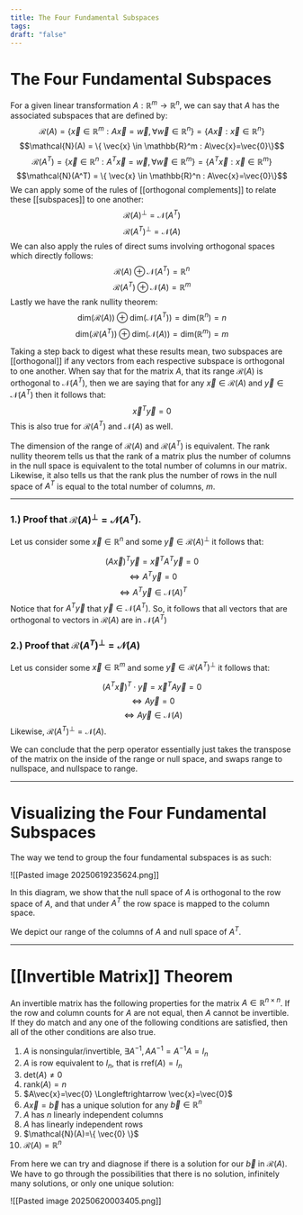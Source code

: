 ```yaml
---
title: The Four Fundamental Subspaces
tags: 
draft: "false"
---
```

# The Four Fundamental Subspaces 

For a given linear transformation $A : \mathbb{R}^m \rightarrow \mathbb{R}^n$, we can say that $A$  has the associated subspaces that are defined by:
$$\mathcal{R}(A) = \{ \vec{x} \in \mathbb{R}^m : A\vec{x}=\vec{w}, \forall \vec{w}\in \mathbb{R}^n \}=\{A\vec{x}:\vec{x}\in\mathbb{R}^n\}$$
$$\mathcal{N}(A) = \{ \vec{x} \in \mathbb{R}^m : A\vec{x}=\vec{0}\}$$
$$\mathcal{R}(A^T) = \{ \vec{x} \in \mathbb{R}^n : A^T\vec{x}=\vec{w}, \forall \vec{w}\in \mathbb{R}^m \}=\{A^T\vec{x}:\vec{x}\in\mathbb{R}^m\}$$$$\mathcal{N}(A^T) = \{ \vec{x} \in \mathbb{R}^n : A\vec{x}=\vec{0}\}$$
We can apply some of the rules of [[orthogonal complements]] to relate these [[subspaces]] to one another:
$$\mathcal{R}(A)^\perp=\mathcal{N}(A^T)$$
$$\mathcal{R}(A^T)^\perp=\mathcal{N}(A)$$
We can also apply the rules of direct sums involving orthogonal spaces which directly follows:
$$\mathcal{R}(A)\oplus \mathcal{N}(A^T)=\mathbb{R}^n$$
$$\mathcal{R}(A^T)\oplus \mathcal{N}(A)=\mathbb{R}^m$$
Lastly we have the rank nullity theorem: 
$$\text{dim}(\mathcal{R}(A))\oplus \text{dim}(\mathcal{N}(A^T))=\text{dim}(\mathbb{R}^n)=n$$
$$\text{dim}(\mathcal{R}(A^T))\oplus \text{dim}(\mathcal{N}(A))=\text{dim}(\mathbb{R}^m)=m$$

Taking a step back to digest what these results mean, two subspaces are [[orthogonal]] if any vectors from each respective subspace is orthogonal to one another. When say that for the matrix $A$, that its range $\mathcal{R}(A)$ is orthogonal to $\mathcal{N}(A^T)$, then we are saying that for any $\vec{x} \in \mathcal{R}(A)$ and $\vec{y}\in \mathcal{N}(A^T)$ then it follows that: 
$$\vec{x}^T\vec{y}=0$$
This is also true for $\mathcal{R}(A^T)$ and $\mathcal{N}(A)$ as well. 

The dimension of the range of $\mathcal{R}(A)$ and $\mathcal{R}(A^T)$ is equivalent. The rank nullity theorem tells us that the rank of a matrix plus the number of columns in the null space is equivalent to the total number of columns in our matrix. Likewise, it also tells us that the rank plus the number of rows in the null space of $A^T$ is equal to the total number of columns, $m$. 

---
### 1.) Proof that $\mathcal{R}(A)^\perp=\mathcal{N}(A^T)$. 

Let us consider some $\vec{x} \in \mathbb{R}^n$ and some $\vec{y} \in \mathcal{R}(A)^\perp$ it follows that:

$$(A\vec{x})^T\vec{y}=\vec{x}^TA^T\vec{y}=0$$
$$\Longleftrightarrow A^T\vec{y}=0$$
$$\Longleftrightarrow A^T\vec{y} \in \mathcal{N}(A)^T$$
Notice that for $A^T\vec{y}$ that $\vec{y} \in \mathcal{N}(A^T)$. So, it follows that all vectors that are orthogonal to vectors in $\mathcal{R}(A)$ are in $\mathcal{N}(A^T)$ 

### 2.) Proof that $\mathcal{R}(A^T)^\perp=\mathcal{N}(A)$

Let us consider some $\vec{x} \in \mathbb{R}^m$ and some $\vec{y} \in \mathcal{R}(A^T)^\perp$ it follows that:

$$(A^T\vec{x})^T\cdot\vec{y}=\vec{x}^TA\vec{y}=0$$
$$\Longleftrightarrow A\vec{y}=0$$
$$\Longleftrightarrow A\vec{y} \in \mathcal{N}(A)$$
Likewise, $\mathcal{R}(A^T)^\perp=\mathcal{N}(A)$. 

We can conclude that the perp operator essentially just takes the transpose of the matrix on the inside of the range or null space, and swaps range to nullspace, and nullspace to range. 

---
# Visualizing the Four Fundamental Subspaces 

The way we tend to group the four fundamental subspaces is as such: 

![[Pasted image 20250619235624.png]]

In this diagram, we show that the null space of $A$ is orthogonal to the row space of $A$, and that under $A^T$ the row space is mapped to the column space.

We depict our range of the columns of $A$ and null space of $A^T$. 

--- 
# [[Invertible Matrix]] Theorem 

An invertible matrix has the following properties for the matrix $A \in \mathbb{R}^{n \times n}$. If the row and column counts for $A$ are not equal, then $A$ cannot be invertible. If they do match and any one of the following conditions are satisfied, then all of the other conditions are also true. 

1. $A$ is nonsingular/invertible, $\exists A^{-1}, A A^{-1}=A^{-1}  A = I_{n}$
2. $A$ is row equivalent to $I_{n}$, that is $\text{rref}(A)=I_{n}$
3. $\text{det}(A)\neq0$
4. $\text{rank}(A)=n$
5. $A\vec{x}=\vec{0} \Longleftrightarrow \vec{x}=\vec{0}$
6. $A\vec{x}=\vec{b}$ has a unique solution for any $\vec{b}\in \mathbb{R}^n$
7. $A$ has $n$ linearly independent columns 
8. $A$ has linearly independent rows 
9. $\mathcal{N}(A)=\{ \vec{0} \}$
10. $\mathcal{R}(A)=\mathbb{R}^n$

From here we can try and diagnose if there is a solution for our $\vec{b}$ in $\mathcal{R}(A)$. We have to go through the possibilities that there is no solution, infinitely many solutions, or only one unique solution:

![[Pasted image 20250620003405.png]]




